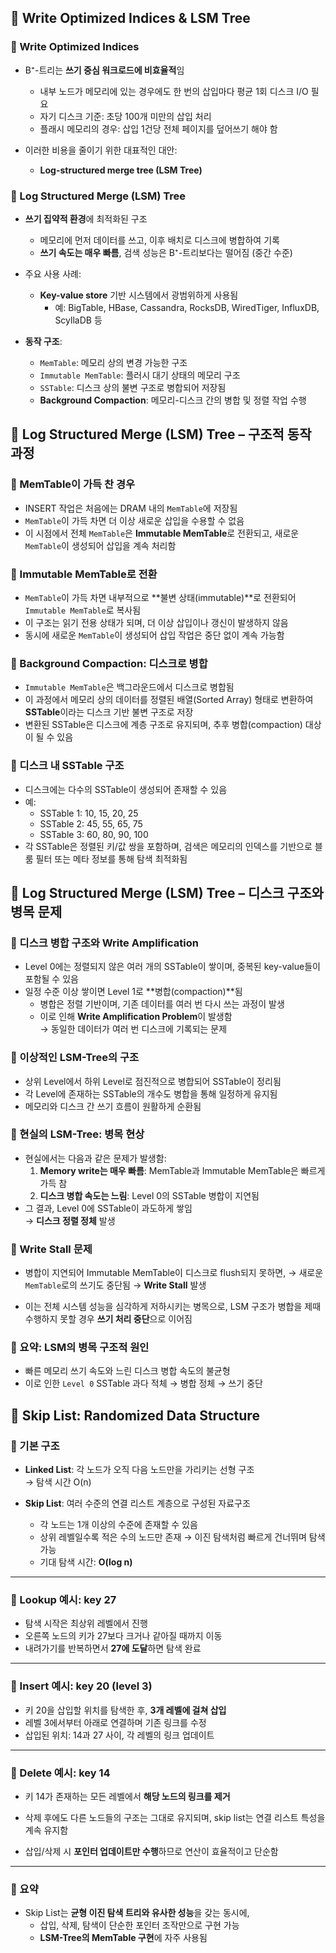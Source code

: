 ## 📌 Write Optimized Indices & LSM Tree

### 🔹 Write Optimized Indices
- B⁺-트리는 **쓰기 중심 워크로드에 비효율적**임
  - 내부 노드가 메모리에 있는 경우에도 한 번의 삽입마다 평균 1회 디스크 I/O 필요
  - 자기 디스크 기준: 초당 100개 미만의 삽입 처리
  - 플래시 메모리의 경우: 삽입 1건당 전체 페이지를 덮어쓰기 해야 함

- 이러한 비용을 줄이기 위한 대표적인 대안:  
  - **Log-structured merge tree (LSM Tree)**

### 🔹 Log Structured Merge (LSM) Tree
- **쓰기 집약적 환경**에 최적화된 구조
  - 메모리에 먼저 데이터를 쓰고, 이후 배치로 디스크에 병합하여 기록
  - **쓰기 속도는 매우 빠름**, 검색 성능은 B⁺-트리보다는 떨어짐 (중간 수준)

- 주요 사용 사례:
  - **Key-value store** 기반 시스템에서 광범위하게 사용됨
    - 예: BigTable, HBase, Cassandra, RocksDB, WiredTiger, InfluxDB, ScyllaDB 등

- **동작 구조**:
  - `MemTable`: 메모리 상의 변경 가능한 구조
  - `Immutable MemTable`: 플러시 대기 상태의 메모리 구조
  - `SSTable`: 디스크 상의 불변 구조로 병합되어 저장됨
  - **Background Compaction**: 메모리-디스크 간의 병합 및 정렬 작업 수행

## 📌 Log Structured Merge (LSM) Tree – 구조적 동작 과정
### 🔹 MemTable이 가득 찬 경우
- INSERT 작업은 처음에는 DRAM 내의 `MemTable`에 저장됨
- `MemTable`이 가득 차면 더 이상 새로운 삽입을 수용할 수 없음
- 이 시점에서 전체 `MemTable`은 **Immutable MemTable**로 전환되고, 새로운 `MemTable`이 생성되어 삽입을 계속 처리함

### 🔹 Immutable MemTable로 전환
- `MemTable`이 가득 차면 내부적으로 **불변 상태(immutable)**로 전환되어 `Immutable MemTable`로 복사됨
- 이 구조는 읽기 전용 상태가 되며, 더 이상 삽입이나 갱신이 발생하지 않음
- 동시에 새로운 `MemTable`이 생성되어 삽입 작업은 중단 없이 계속 가능함

### 🔹 Background Compaction: 디스크로 병합
- `Immutable MemTable`은 백그라운드에서 디스크로 병합됨
- 이 과정에서 메모리 상의 데이터를 정렬된 배열(Sorted Array) 형태로 변환하여 **SSTable**이라는 디스크 기반 불변 구조로 저장
- 변환된 SSTable은 디스크에 계층 구조로 유지되며, 추후 병합(compaction) 대상이 될 수 있음

### 🔹 디스크 내 SSTable 구조
- 디스크에는 다수의 SSTable이 생성되어 존재할 수 있음
- 예:  
  - SSTable 1: 10, 15, 20, 25  
  - SSTable 2: 45, 55, 65, 75  
  - SSTable 3: 60, 80, 90, 100  
- 각 SSTable은 정렬된 키/값 쌍을 포함하며, 검색은 메모리의 인덱스를 기반으로 블룸 필터 또는 메타 정보를 통해 탐색 최적화됨

## 📌 Log Structured Merge (LSM) Tree – 디스크 구조와 병목 문제

### 🔹 디스크 병합 구조와 Write Amplification
- Level 0에는 정렬되지 않은 여러 개의 SSTable이 쌓이며, 중복된 key-value들이 포함될 수 있음
- 일정 수준 이상 쌓이면 Level 1로 **병합(compaction)**됨
  - 병합은 정렬 기반이며, 기존 데이터를 여러 번 다시 쓰는 과정이 발생
  - 이로 인해 **Write Amplification Problem**이 발생함  
    → 동일한 데이터가 여러 번 디스크에 기록되는 문제

### 🔹 이상적인 LSM-Tree의 구조
- 상위 Level에서 하위 Level로 점진적으로 병합되어 SSTable이 정리됨
- 각 Level에 존재하는 SSTable의 개수도 병합을 통해 일정하게 유지됨
- 메모리와 디스크 간 쓰기 흐름이 원활하게 순환됨

### 🔹 현실의 LSM-Tree: 병목 현상
- 현실에서는 다음과 같은 문제가 발생함:
  1. **Memory write는 매우 빠름**: MemTable과 Immutable MemTable은 빠르게 가득 참
  2. **디스크 병합 속도는 느림**: Level 0의 SSTable 병합이 지연됨
- 그 결과, Level 0에 SSTable이 과도하게 쌓임  
  → **디스크 정렬 정체** 발생

### 🔹 Write Stall 문제
- 병합이 지연되어 Immutable MemTable이 디스크로 flush되지 못하면,
  → 새로운 `MemTable`로의 쓰기도 중단됨
  → **Write Stall** 발생

- 이는 전체 시스템 성능을 심각하게 저하시키는 병목으로,
  LSM 구조가 병합을 제때 수행하지 못할 경우 **쓰기 처리 중단**으로 이어짐

### 🔹 요약: LSM의 병목 구조적 원인
- 빠른 메모리 쓰기 속도와 느린 디스크 병합 속도의 불균형
- 이로 인한 `Level 0` SSTable 과다 적체 → 병합 정체 → 쓰기 중단

## 📌 Skip List: Randomized Data Structure

### 🔹 기본 구조
- **Linked List**: 각 노드가 오직 다음 노드만을 가리키는 선형 구조  
  → 탐색 시간 O(n)

- **Skip List**: 여러 수준의 연결 리스트 계층으로 구성된 자료구조  
  - 각 노드는 1개 이상의 수준에 존재할 수 있음
  - 상위 레벨일수록 적은 수의 노드만 존재 → 이진 탐색처럼 빠르게 건너뛰며 탐색 가능
  - 기대 탐색 시간: **O(log n)**

---

### 🔹 Lookup 예시: key 27
- 탐색 시작은 최상위 레벨에서 진행
- 오른쪽 노드의 키가 27보다 크거나 같아질 때까지 이동
- 내려가기를 반복하면서 **27에 도달**하면 탐색 완료

---

### 🔹 Insert 예시: key 20 (level 3)
- 키 20을 삽입할 위치를 탐색한 후, **3개 레벨에 걸쳐 삽입**
- 레벨 3에서부터 아래로 연결하며 기존 링크를 수정
- 삽입된 위치: 14과 27 사이, 각 레벨의 링크 업데이트

---

### 🔹 Delete 예시: key 14
- 키 14가 존재하는 모든 레벨에서 **해당 노드의 링크를 제거**
- 삭제 후에도 다른 노드들의 구조는 그대로 유지되며, skip list는 연결 리스트 특성을 계속 유지함

- 삽입/삭제 시 **포인터 업데이트만 수행**하므로 연산이 효율적이고 단순함

---

### 🔹 요약
- Skip List는 **균형 이진 탐색 트리와 유사한 성능**을 갖는 동시에,
  - 삽입, 삭제, 탐색이 단순한 포인터 조작만으로 구현 가능
  - **LSM-Tree의 MemTable 구현**에 자주 사용됨
